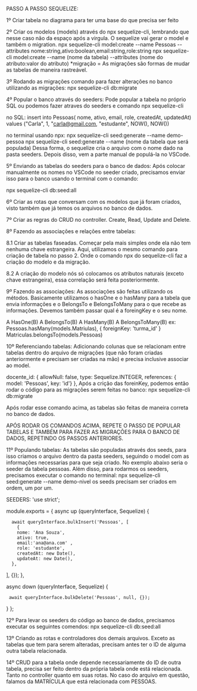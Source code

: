 PASSO A PASSO SEQUELIZE:

1º Criar tabela no diagrama para ter uma base do que precisa ser feito

2º Criar os modelos (models) através do npx sequelize-cli, lembrando que nesse caso não da espaço após a virgula. O sequelize vai gerar o model e também o migration.
npx sequelize-cli model:create --name Pessoas --attributes nome:string,ativo:boolean,email:string,role:string
npx sequelize-cli model:create --name (nome da tabela) --attributes (nome do atributo:valor do atributo)
*migração = As migrações são formas de mudar as tabelas de maneira rastreável.

3º Rodando as migrações
comando para fazer alterações no banco utilizando as migrações:
npx sequelize-cli db:migrate

4º Popular o banco através do seeders:
Pode popular a tabela no próprio SQL ou podemos fazer atraves do seeders e comando npx sequelize-cli

no SQL: insert into Pessoas( nome, ativo, email, role, createdAt, updatedAt) values ("Carla", 1, "carla@gmail.com, "estudante", NOW(), NOW())

no terminal usando npx:
npx sequelize-cli seed:generate --name demo-pessoa
npx sequelize-cli seed:generate --name (nome da tabela que será populada)
Dessa forma, o sequelize cria o arquivo com o nome dado na pasta seeders. Depois disso, vem a parte manual de populá-la no VSCode.

5º Enviando as tabelas do seeders para o banco de dados:
Após colocar manualmente os nomes no VSCode no seeder criado, precisamos enviar isso para o banco usando o terminal com o comando:

npx sequelize-cli db:seed:all

6º Criar as rotas que conversam com os modelos que já foram criados, visto também que já temos os arquivos no banco de dados.

7º Criar as regras do CRUD no controller.
Create, Read, Update and Delete.

8º Fazendo as associações e relações entre tabelas:

8.1 Criar as tabelas faseadas. Começar pela mais simples onde ela não tem nenhuma chave estrangeira.
Aqui, utilizamos o mesmo comando para criação de tabela no passo 2. Onde o comando npx do sequelize-cli faz a criação do modelo e da migração.

8.2 A criação do modelo nós só colocamos os atributos naturais (exceto chave estrangeira), essa correlação será feita posteriormente.

9º Fazendo as associações:
As associações são feitas utilizando os métodos. Basicamente utilizamos o hasOne e o hasMany para a tabela que envia informações e o BelongsTo e BelongsToMany para o que recebe as informações. Devemos também passar qual é a foreingKey e o seu nome.

A HasOne(B)
A BelongsTo(B)
A HasMany(B)
A BelongsToMany(B)
ex:
Pessoas.hasMany(models.Matriulas), {
  foreignKey: 'turma_id'
}
Matriculas.belongsTo(models.Pessoas)

10º Referenciando tabelas: Adicionando colunas que se relacionam entre tabelas dentro do arquivo de migrações (que não foram criadas anteriormente e precisam ser criadas na mão) e precisa inclusive associar ao model.

docente_id: {
        allowNull: false,
        type: Sequelize.INTEGER,
        references: { model: 'Pessoas', key: 'id'}
      },
Após a crição das foreinKey, podemos então rodar o código para as migrações serem feitas no banco:
npx sequelize-cli db:migrate

Após rodar esse comando acima, as tabelas são feitas de maneira correta  no banco de dados.

APÓS RODAR OS COMANDOS ACIMA, REPETE O PASSO DE POPULAR TABELAS E TAMBÉM PARA FAZER AS MIGRAÇÕES PARA O BANCO DE DADOS, REPETINDO OS PASSOS ANTERIORES.

11º Populando tabelas:
As tabelas são populadas através dos seeds, para isso criamos o arquivo dentro da pasta seeders, seguindo o model com as informações necessarias para que seja criado. No exemplo abaixo seria o seeder da tabela pessoas.
Além disso, para rodarmos os seeders, precisamos executar o comando no terminal:
npx sequelize-cli seed:generate --name demo-nivel
os seeds precisam ser criados em ordem, um por um.

SEEDERS:
'use strict';

module.exports = {
  async up (queryInterface, Sequelize) {

      await queryInterface.bulkInsert('Pessoas', [
        {
        nome: 'Ana Souza',
        ativo: true,
        email:'ana@ana.com' ,
        role: 'estudante',
        createdAt: new Date(),
        updateAt: new Date(),
      },
   ], {});
  },

  async down (queryInterface, Sequelize) {

     await queryInterface.bulkDelete('Pessoas', null, {});

  }
};

12º Para levar os seeders do código ao banco de dados, precisamos executar os seguintes comendos:
npx sequelize-cli db:seed:all

13º Criando as rotas e controladores dos demais arquivos.
Exceto as tabelas que tem para serem alteradas, precisam antes ter o ID de alguma outra tabela relacionada.

14º CRUD para a tabela onde depende necessariamente do ID de outra tabela, precisa ser feito dentro da própria tabela onde está relacionada. Tanto no controller quanto em suas rotas. No caso do arquivo em questão, falamos da MATRÍCULA que está relacionada com PESSOAS.
